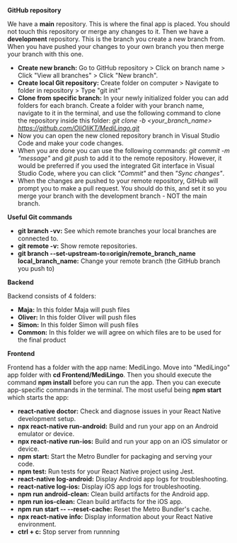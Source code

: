 **GitHub repository**

We have a **main** repository. This is where the final app is placed. You should not touch this repository or merge any changes to it. Then we have a **development** repository. This is the branch you create a new branch from. When you have pushed your changes to your own branch you then merge your branch with this one.

 - **Create new branch:** Go to GitHub repository > Click on branch name > Click "View all branches" > Click "New branch".
 - **Create local Git repository:** Create folder on computer > Navigate to folder in repository > Type "git init"
 - **Clone from specific branch:** In your newly initialized folder you can add folders for each branch. Create a folder with your branch name, navigate to it in the terminal, and use the following command to clone the repository inside this folder: *git clone -b <your_branch_name> https://github.com/OliOliKT/MediLingo.git*
 - Now you can open the new cloned repository branch in Visual Studio Code and make your code changes.
 - When you are done you can use the following commands: *git commit -m "message"* and *git push* to add it to the remote repository. However, it would be preferred if you used the integrated Git interface in Visual Studio Code, where you can click *"Commit"* and then *"Sync changes"*.
 - When the changes are pushed to your remote repository, GitHub will prompt you to make a pull request. You should do this, and set it so you merge your branch with the development branch - NOT the main branch.

**Useful Git commands**
 - **git branch -vv:** See which remote branches your local branches are connected to.
 - **git remote -v:** Show remote repositories.
 - **git branch --set-upstream-to=origin/remote_branch_name local_branch_name:** Change your remote branch (the GitHub branch you push to)


**Backend**

Backend consists of 4 folders:
 - **Maja:** In this folder Maja will push files
 - **Oliver:** In this folder Oliver will push files
 - **Simon:** In this folder Simon will push files
 - **Common:** In this folder we will agree on which files are to be used for the final product

**Frontend**

Frontend has a folder with the app name: MediLingo. Move into "MediLingo" app folder with **cd Frontend/MediLingo**. Then you should execute the command **npm install** before you can run the app. Then you can execute app-specific commands in the terminal. The most useful being **npm start** which starts the app:
 - **react-native doctor:** Check and diagnose issues in your React Native development setup.
 - **npx react-native run-android:**	Build and run your app on an Android emulator or device.
 - **npx react-native run-ios:**	Build and run your app on an iOS simulator or device.
 - **npm start:**	Start the Metro Bundler for packaging and serving your code.
 - **npm test:**	Run tests for your React Native project using Jest.
 - **react-native log-android:**	Display Android app logs for troubleshooting.
 - **react-native log-ios:**	Display iOS app logs for troubleshooting.
 - **npm run android-clean:**	Clean build artifacts for the Android app.
 - **npm run ios-clean:**	Clean build artifacts for the iOS app.
 - **npm run start -- --reset-cache:**	Reset the Metro Bundler's cache.
 - **npx react-native info:**	Display information about your React Native environment.
 - **ctrl + c:**	Stop server from runnning
